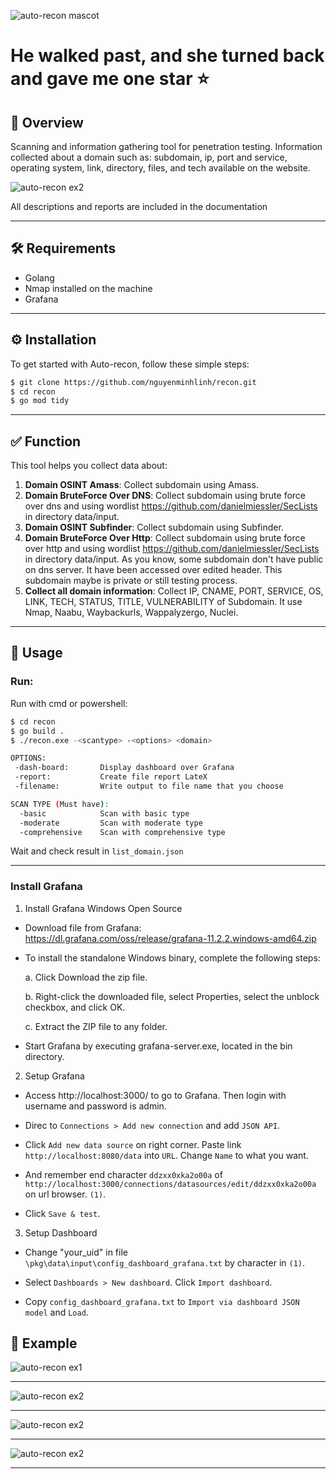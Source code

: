 ![auto-recon mascot](_img/autorecon_pic2.png)

# He walked past, and she turned back and gave me one star ⭐

## 🎯 Overview

Scanning and information gathering tool for penetration testing. Information collected about
a domain such as: subdomain, ip, port and service, operating system, link, directory, files, and tech available on
the website.

![auto-recon ex2](_img/overview.png)

All descriptions and reports are included in the documentation

---

## 🛠️ Requirements

- Golang
- Nmap installed on the machine
- Grafana

---

## ⚙️ Installation

To get started with Auto-recon, follow these simple steps:

```bash
$ git clone https://github.com/nguyenminhlinh/recon.git
$ cd recon
$ go mod tidy
```

---

## ✅ Function

This tool helps you collect data about:

1. **Domain OSINT Amass**: Collect subdomain using Amass.
2. **Domain BruteForce Over DNS**: Collect subdomain using brute force over dns and using wordlist https://github.com/danielmiessler/SecLists in directory data/input.
3. **Domain OSINT Subfinder**: Collect subdomain using Subfinder.
4. **Domain BruteForce Over Http**: Collect subdomain using brute force over http and using wordlist https://github.com/danielmiessler/SecLists in directory data/input. As you know, some subdomain don't have public on dns server. It have been accessed over edited header. This subdomain maybe is private or still testing process.
5. **Collect all domain information**: Collect IP, CNAME, PORT, SERVICE, OS, LINK, TECH, STATUS, TITLE, VULNERABILITY of Subdomain. It use Nmap, Naabu, Waybackurls, Wappalyzergo, Nuclei.

---

## 📖 Usage

### Run:

Run with cmd or powershell:

```bash
$ cd recon
$ go build .
$ ./recon.exe -<scantype> -<options> <domain>

OPTIONS:
 -dash-board:       Display dashboard over Grafana
 -report:           Create file report LateX
 -filename:         Write output to file name that you choose 

SCAN TYPE (Must have):
  -basic            Scan with basic type
  -moderate         Scan with moderate type
  -comprehensive    Scan with comprehensive type

```

Wait and check result in `list_domain.json`

---

### Install Grafana

1. Install Grafana Windows Open Source

- Download file from Grafana: https://dl.grafana.com/oss/release/grafana-11.2.2.windows-amd64.zip
- To install the standalone Windows binary, complete the following steps:

  a. Click Download the zip file.

  b. Right-click the downloaded file, select Properties, select the unblock checkbox, and click OK.

  c. Extract the ZIP file to any folder.

- Start Grafana by executing grafana-server.exe, located in the bin directory.

2. Setup Grafana

- Access http://localhost:3000/ to go to Grafana. Then login with username and password is admin.

- Direc to `Connections > Add new connection` and add `JSON API`.

- Click `Add new data source` on right corner. Paste link `http://localhost:8080/data` into `URL`. Change `Name` to what you want.

- And remember end character `ddzxx0xka2o00a` of `http://localhost:3000/connections/datasources/edit/ddzxx0xka2o00a` on url browser. `(1)`.

- Click `Save & test`.

3. Setup Dashboard

- Change "your_uid" in file `\pkg\data\input\config_dashboard_grafana.txt` by character in `(1)`.

- Select `Dashboards > New dashboard`. Click `Import dashboard`.

- Copy `config_dashboard_grafana.txt` to `Import via dashboard JSON model` and `Load`.

## 📝 Example

![auto-recon ex1](_img/ex5.png)

---

![auto-recon ex2](_img/ex4.png)

---

![auto-recon ex2](_img/ex3.png)

---

![auto-recon ex2](_img/ex6.png)

---